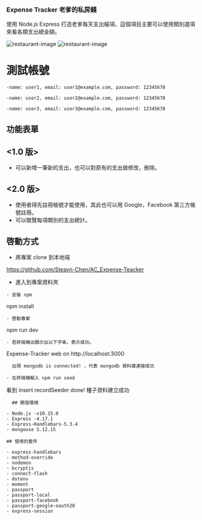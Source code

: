 ### Expense Tracker 老爹的私房錢

使用 Node.js Express 打造老爹每天支出細項，這個項目主要可以使用類別選項來看各類支出總金額。

![restaurant-image](https://github.com/Steavn-Chen/AC_Expense-Teacker/blob/main/public/image/%E8%A8%BB%E5%86%8A%E9%A0%81.PNG)
![restaurant-image](https://github.com/Steavn-Chen/AC_Expense-Teacker/blob/main/public/image/%E9%A0%81%E9%A6%96.PNG)

# 測試帳號
```
-name: user1, email: user1@example.com, password: 12345678 
```
```
-name: user2, email: user2@example.com, password: 12345678
```
```
-name: user3, email: user3@example.com, password: 12345678
```

## 功能表單

## <1.0 版>

- 可以新增一筆新的支出，也可以對原有的支出做修改，刪除。
## <2.0 版>

- 使用者得先註冊帳號才能使用，其此也可以用 Google，Facebook 第三方帳號註冊。
- 可以閱覽每項類別的支出總計。

## 啓動方式

- 將專案 clone 到本地端

https://github.com/Steavn-Chen/AC_Expense-Teacker

- 進入到專案資料夾
```
- 安裝 npm
```
  npm install
```
- 啓動專案
```
  npm run dev
```
- 若終端機出顥示出以下字串，表示成功。
```
  Expense-Tracker web on http://localhost:3000
```
  出現 mongodb is connected! ，代表 mongodb 資料庫連接成功

- 在終端機輸入 npm run seed
```
  看到 insert recordSeeder done! 種子資料建立成功
```
  ## 開發環境

- Node.js -v10.15.0
- Express -4.17.1
- Express-Handlebars-5.3.4
- mongoose 5.12.15

## 使用的套件

- express-handlebars
- method-override
- nodemon
- bcryptjs
- connect-flash
- dotenv
- moment
- passport
- passport-local
- passport-facebook
- passport-google-oauth20
- express-session
